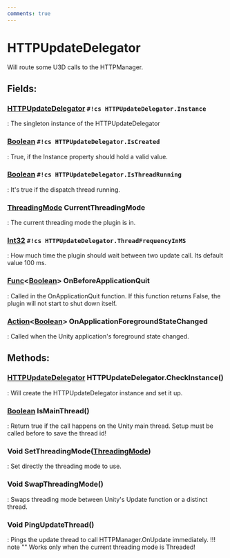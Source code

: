 ```yaml
---
comments: true
---
```

# HTTPUpdateDelegator

Will route some U3D calls to the HTTPManager. 

## **Fields**:
### **[HTTPUpdateDelegator]() `#!cs HTTPUpdateDelegator.Instance`**
: The singleton instance of the HTTPUpdateDelegator 
### **[Boolean](https://learn.microsoft.com/en-us/dotnet/api/System.Boolean) `#!cs HTTPUpdateDelegator.IsCreated`**
: True, if the Instance property should hold a valid value. 
### **[Boolean](https://learn.microsoft.com/en-us/dotnet/api/System.Boolean) `#!cs HTTPUpdateDelegator.IsThreadRunning`**
: It's true if the dispatch thread running. 
### **[ThreadingMode](ThreadingMode.md) CurrentThreadingMode**
: The current threading mode the plugin is in. 
### **[Int32](https://learn.microsoft.com/en-us/dotnet/api/System.Int32) `#!cs HTTPUpdateDelegator.ThreadFrequencyInMS`**
: How much time the plugin should wait between two update call. Its default value 100 ms. 
### **[Func](https://learn.microsoft.com/en-us/dotnet/api/System.Func-1)&lt;[Boolean](https://learn.microsoft.com/en-us/dotnet/api/System.Boolean)&gt; OnBeforeApplicationQuit**
: Called in the OnApplicationQuit function. If this function returns False, the plugin will not start to shut down itself. 
### **[Action](https://learn.microsoft.com/en-us/dotnet/api/System.Action-1)&lt;[Boolean](https://learn.microsoft.com/en-us/dotnet/api/System.Boolean)&gt; OnApplicationForegroundStateChanged**
: Called when the Unity application's foreground state changed. 
## **Methods**:

### [HTTPUpdateDelegator]() HTTPUpdateDelegator.CheckInstance()
: Will create the HTTPUpdateDelegator instance and set it up. 

### [Boolean](https://learn.microsoft.com/en-us/dotnet/api/System.Boolean) IsMainThread()
: Return true if the call happens on the Unity main thread. Setup must be called before to save the thread id! 

### Void SetThreadingMode([ThreadingMode](ThreadingMode.md))
: Set directly the threading mode to use. 

### Void SwapThreadingMode()
: Swaps threading mode between Unity's Update function or a distinct thread. 

### Void PingUpdateThread()
: Pings the update thread to call HTTPManager.OnUpdate immediately. 
	!!! note ""
		Works only when the current threading mode is Threaded!
